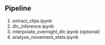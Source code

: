 ## Pipeline

1. extract_clips.ipynb
2. dlc_inference.ipynb
3. interpolate_overnight_dlc.ipynb (optional)
4. analyse_movement_stats.ipynb